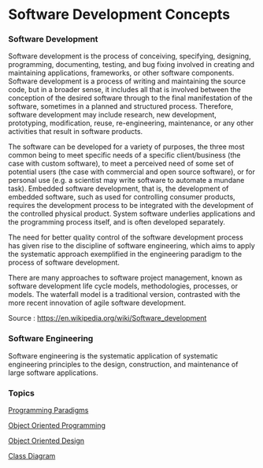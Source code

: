 # Software Development Concepts

### Software Development

Software development is the process of conceiving, specifying, designing, programming, documenting, testing, and bug fixing involved in creating and maintaining applications, frameworks, or other software components. Software development is a process of writing and maintaining the source code, but in a broader sense, it includes all that is involved between the conception of the desired software through to the final manifestation of the software, sometimes in a planned and structured process. Therefore, software development may include research, new development, prototyping, modification, reuse, re-engineering, maintenance, or any other activities that result in software products.

The software can be developed for a variety of purposes, the three most common being to meet specific needs of a specific client/business (the case with custom software), to meet a perceived need of some set of potential users (the case with commercial and open source software), or for personal use (e.g. a scientist may write software to automate a mundane task). Embedded software development, that is, the development of embedded software, such as used for controlling consumer products, requires the development process to be integrated with the development of the controlled physical product. System software underlies applications and the programming process itself, and is often developed separately.

The need for better quality control of the software development process has given rise to the discipline of software engineering, which aims to apply the systematic approach exemplified in the engineering paradigm to the process of software development.

There are many approaches to software project management, known as software development life cycle models, methodologies, processes, or models. The waterfall model is a traditional version, contrasted with the more recent innovation of agile software development. 

Source : https://en.wikipedia.org/wiki/Software_development

### Software Engineering

Software engineering is the systematic application of systematic engineering principles to the design, construction, and maintenance of large software applications.

### Topics

[Programming Paradigms](https://github.com/CatalaniCD/computer_science/blob/main/5.%20software_dev/paradigm.md)

[Object Oriented Programming](https://github.com/CatalaniCD/computer_science/blob/main/5.%20software_dev/object_oriented.md)

[Object Oriented Design](https://github.com/CatalaniCD/computer_science/blob/main/5.%20software_dev/object_desing.md)

[Class Diagram](https://github.com/CatalaniCD/computer_science/blob/main/5.%20software_dev/class_diagram.md)
